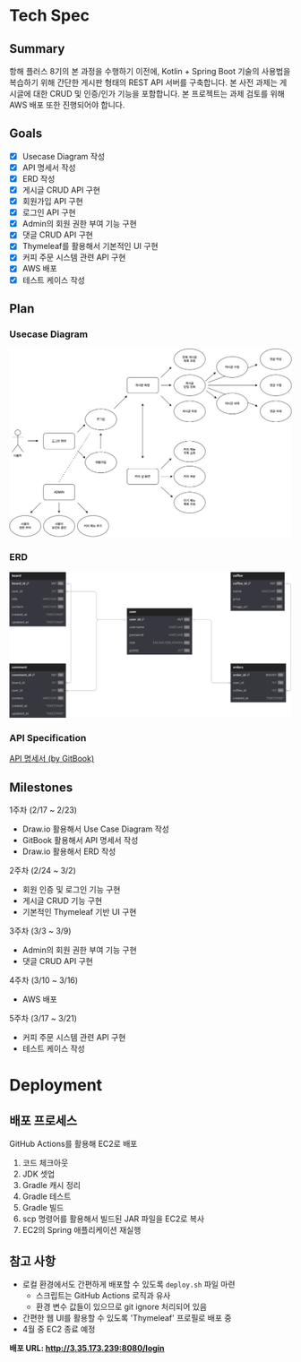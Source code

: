# Tech Spec

## Summary

항해 플러스 8기의 본 과정을 수행하기 이전에, Kotlin + Spring Boot 기술의 사용법을 복습하기 위해 간단한 게시판 형태의 REST API 서버를 구축합니다. 본 사전 과제는 게시글에 대한 CRUD 및 인증/인가 기능을 포함합니다. 본 프로젝트는 과제 검토를 위해 AWS 배포 또한 진행되어야 합니다.

## Goals

- [x] Usecase Diagram 작성
- [x] API 명세서 작성
- [x] ERD 작성
- [x] 게시글 CRUD API 구현
- [x] 회원가입 API 구현
- [x] 로그인 API 구현
- [x] Admin의 회원 권한 부여 기능 구현
- [x] 댓글 CRUD API 구현
- [x] Thymeleaf를 활용해서 기본적인 UI 구현
- [x] 커피 주문 시스템 관련 API 구현
- [x] AWS 배포
- [x] 테스트 케이스 작성

## Plan

### Usecase Diagram

<img src="docs/usecase.drawio.svg">

### ERD

<img src="docs/erd.dbdiagramio.svg">

### API Specification

<a href="https://nmin1124.gitbook.io/pre-voyage" target="_blank">API 명세서 (by GitBook)</a>

## Milestones

1주차 (2/17 ~ 2/23)

- Draw.io 활용해서 Use Case Diagram 작성
- GitBook 활용해서 API 명세서 작성
- Draw.io 활용해서 ERD 작성

2주차 (2/24 ~ 3/2)

- 회원 인증 및 로그인 기능 구현
- 게시글 CRUD 기능 구현
- 기본적인 Thymeleaf 기반 UI 구현

3주차 (3/3 ~ 3/9)

- Admin의 회원 권한 부여 기능 구현
- 댓글 CRUD API 구현

4주차 (3/10 ~ 3/16)

- AWS 배포

5주차 (3/17 ~ 3/21)

- 커피 주문 시스템 관련 API 구현
- 테스트 케이스 작성

# Deployment

## 배포 프로세스

GitHub Actions를 활용해 EC2로 배포

1. 코드 체크아웃
2. JDK 셋업
3. Gradle 캐시 정리
4. Gradle 테스트
5. Gradle 빌드
6. scp 명령어를 활용해서 빌드된 JAR 파일을 EC2로 복사
7. EC2의 Spring 애플리케이션 재실행

## 참고 사항

- 로컬 환경에서도 간편하게 배포할 수 있도록 `deploy.sh` 파일 마련
  - 스크립트는 GitHub Actions 로직과 유사
  - 환경 변수 값들이 있으므로 git ignore 처리되어 있음
- 간편한 웹 UI를 활용할 수 있도록 'Thymeleaf' 프로필로 배포 중
- 4월 중 EC2 종료 예정

**배포 URL: http://3.35.173.239:8080/login**
